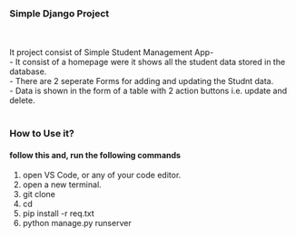 <h3>Simple Django Project</h3>
<br><br>
It project consist of Simple Student Management App- <br>
- It consist of a homepage were it shows all the student data stored in the database. <br>
- There are 2 seperate Forms for adding and updating the Studnt data. <br>
- Data is shown in the form of a table with 2 action buttons i.e. update and delete. <br> <br>


<h3>How to Use it?</h3>
<h4>follow this and, run the following commands</h4>

1) open VS Code, or any of  your code editor. <br>
2) open a new terminal. <br>
3) git clone  <br>
4) cd  <br>
5) pip install -r req.txt <br>
6)  python manage.py runserver <br>
